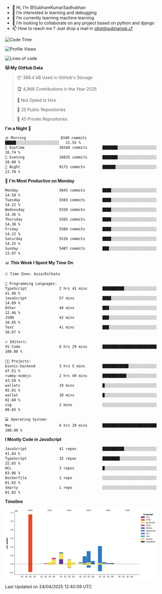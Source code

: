 - 👋 Hi, I’m @SubhamKumarSadhukhan
- 👀 I’m interested in learning and debugging
- 🌱 I’m currently learning machine learning
- 💞️ I’m looking to collaborate on any project based on python and django
- 📫 How to reach me ?
      Just drop a mail in idiot@subhamsk.cf

<!---
SubhamKumarSadhukhan/SubhamKumarSadhukhan is a ✨ special ✨ repository because its `README.md` (this file) appears on your GitHub profile.
You can click the Preview link to take a look at your changes.
--->


<!--START_SECTION:waka-->
![Code Time](http://img.shields.io/badge/Code%20Time-2%2C838%20hrs%2040%20mins-blue)

![Profile Views](http://img.shields.io/badge/Profile%20Views-1-blue)

![Lines of code](https://img.shields.io/badge/From%20Hello%20World%20I%27ve%20Written-2.8%20million%20lines%20of%20code-blue)

**🐱 My GitHub Data** 

> 📦 388.4 kB Used in GitHub's Storage 
 > 
> 🏆 4,968 Contributions in the Year 2025
 > 
> 🚫 Not Opted to Hire
 > 
> 📜 25 Public Repositories 
 > 
> 🔑 45 Private Repositories 
 > 
**I'm a Night 🦉** 

```text
🌞 Morning                8340 commits        █████░░░░░░░░░░░░░░░░░░░░   21.55 % 
🌆 Daytime                10349 commits       ███████░░░░░░░░░░░░░░░░░░   26.74 % 
🌃 Evening                10835 commits       ███████░░░░░░░░░░░░░░░░░░   28.00 % 
🌙 Night                  9172 commits        ██████░░░░░░░░░░░░░░░░░░░   23.70 % 
```
📅 **I'm Most Productive on Monday** 

```text
Monday                   5643 commits        ████░░░░░░░░░░░░░░░░░░░░░   14.58 % 
Tuesday                  5503 commits        ████░░░░░░░░░░░░░░░░░░░░░   14.22 % 
Wednesday                5558 commits        ████░░░░░░░░░░░░░░░░░░░░░   14.36 % 
Thursday                 5565 commits        ████░░░░░░░░░░░░░░░░░░░░░   14.38 % 
Friday                   5504 commits        ████░░░░░░░░░░░░░░░░░░░░░   14.22 % 
Saturday                 5516 commits        ████░░░░░░░░░░░░░░░░░░░░░   14.25 % 
Sunday                   5407 commits        ███░░░░░░░░░░░░░░░░░░░░░░   13.97 % 
```


📊 **This Week I Spent My Time On** 

```text
🕑︎ Time Zone: Asia/Kolkata

💬 Programming Languages: 
TypeScript               2 hrs 41 mins       ██████████░░░░░░░░░░░░░░░   41.46 % 
JavaScript               57 mins             ████░░░░░░░░░░░░░░░░░░░░░   14.69 % 
Other                    48 mins             ███░░░░░░░░░░░░░░░░░░░░░░   12.46 % 
JSON                     42 mins             ███░░░░░░░░░░░░░░░░░░░░░░   10.85 % 
Text                     41 mins             ███░░░░░░░░░░░░░░░░░░░░░░   10.67 % 

🔥 Editors: 
VS Code                  6 hrs 29 mins       █████████████████████████   100.00 % 

🐱‍💻 Projects: 
bionic-backend           3 hrs 5 mins        ████████████░░░░░░░░░░░░░   47.51 % 
rummy-nodejs             2 hrs 49 mins       ███████████░░░░░░░░░░░░░░   43.59 % 
wallets                  19 mins             █░░░░░░░░░░░░░░░░░░░░░░░░   05.01 % 
wallet                   10 mins             █░░░░░░░░░░░░░░░░░░░░░░░░   02.60 % 
cog                      2 mins              ░░░░░░░░░░░░░░░░░░░░░░░░░   00.65 % 

💻 Operating System: 
Mac                      6 hrs 29 mins       █████████████████████████   100.00 % 
```

**I Mostly Code in JavaScript** 

```text
JavaScript               41 repos            ██████████░░░░░░░░░░░░░░░   41.84 % 
TypeScript               32 repos            ████████░░░░░░░░░░░░░░░░░   32.65 % 
HCL                      3 repos             █░░░░░░░░░░░░░░░░░░░░░░░░   03.06 % 
Dockerfile               1 repo              ░░░░░░░░░░░░░░░░░░░░░░░░░   01.02 % 
Smarty                   1 repo              ░░░░░░░░░░░░░░░░░░░░░░░░░   01.02 % 
```



**Timeline**

![Lines of Code chart](https://raw.githubusercontent.com/SubhamKumarSadhukhan/SubhamKumarSadhukhan/main/assets/bar_graph.png)


 Last Updated on 24/04/2025 12:40:09 UTC
<!--END_SECTION:waka-->
